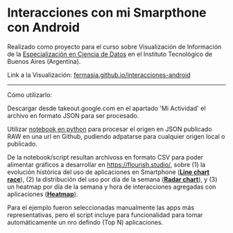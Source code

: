 # Interacciones con mi Smarpthone con Android

Realizado como proyecto para el curso sobre Visualización de Información de la [Especialización en Ciencia de Datos](https://www.itba.edu.ar/especializacion-en-ciencia-de-datos/) en el Instituto Tecnológico de Buenos Aires (Argentina). 

Link a la Visualización: [fermasia.github.io/interacciones-android](https://fermasia.github.io/interacciones-android/)

---

Cómo utilizarlo:

Descargar desde takeout.google.com en el apartado 'Mi Actividad' el archivo en formato JSON para ser procesado.

Utilizar [notebook en python](https://github.com/fermasia/interacciones-android/blob/gh_pages/Android_Apps_Usage.ipynb) para procesar el origen en JSON publicado RAW en una url en Github, pudiendo adpatarse para cualquier origen local o publicado.

De la notebook/script resultan archivoss en formato CSV para poder alimentar gráficos a desarrollar en https://flourish.studio/, sobre (1) la evolución histórica del uso de aplicaciones en Smartphone ([**Line chart race**](https://app.flourish.studio/@flourish/horserace)), (2) la distribución del uso por día de la semana ([**Radar chart**](https://app.flourish.studio/@flourish/radar/)), y (3) un heatmap por día de la semana y hora de interacciones agregadas con aplicaciones ([**Heatmap**](https://app.flourish.studio/@flourish/heatmap/)).

Para el ejemplo fueron seleccionadas manualmente las apps más representativas, pero el script incluye para funcionalidad para tomar automáticamente un nro defindo (Top N) aplicaciones.
